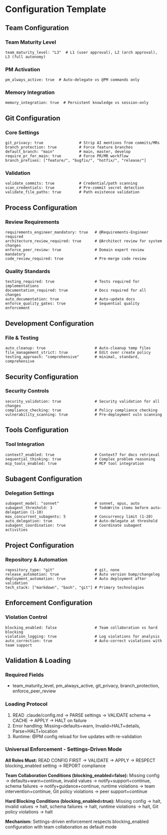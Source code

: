 # Configuration Template

## Team Configuration

### Team Maturity Level
```
team_maturity_level: "L3"  # L1 (user approval), L2 (arch approval), L3 (full autonomy)
```

### PM Activation
```
pm_always_active: true  # Auto-delegate vs @PM commands only
```

### Memory Integration
```
memory_integration: true  # Persistent knowledge vs session-only
```

## Git Configuration

### Core Settings
```
git_privacy: true                # Strip AI mentions from commits/MRs
branch_protection: true          # Force feature branches
default_branch: "main"           # main, master, develop
require_pr_for_main: true        # Force PR/MR workflow
branch_prefixes: ["feature/", "bugfix/", "hotfix/", "release/"]
```

### Validation
```
validate_commits: true           # Credential/path scanning
scan_credentials: true           # Pre-commit secret detection
validate_file_paths: true        # Path existence validation
```

## Process Configuration

### Review Requirements
```
requirements_engineer_mandatory: true   # @Requirements-Engineer required
architecture_review_required: true      # @Architect review for system changes
enforce_peer_review: true               # Domain expert review mandatory
code_review_required: true              # Pre-merge code review
```

### Quality Standards
```
testing_required: true                  # Tests required for implementations
documentation_required: true            # Docs required for all changes
auto_documentation: true                # Auto-update docs
enforce_quality_gates: true             # Sequential quality enforcement
```

## Development Configuration

### File & Testing
```
auto_cleanup: true                      # Auto-cleanup temp files
file_management_strict: true            # Edit over create policy
testing_approach: "comprehensive"       # minimal, standard, comprehensive
```

## Security Configuration

### Security Controls
```
security_validation: true               # Security validation for all changes
compliance_checking: true               # Policy compliance checking
vulnerability_scanning: true            # Pre-deployment vuln scanning
```

## Tools Configuration

### Tool Integration
```
context7_enabled: true                  # Context7 for docs retrieval
sequential_thinking: true               # Complex problem reasoning
mcp_tools_enabled: true                 # MCP tool integration
```

## Subagent Configuration

### Delegation Settings
```
subagent_model: "sonnet"                # sonnet, opus, auto
subagent_threshold: 3                   # TodoWrite items before auto-delegation (1-10)
max_concurrent_subagents: 5             # Concurrency limit (1-20)
auto_delegation: true                   # Auto-delegate at threshold
subagent_coordination: true             # Coordinate subagent activities
```

## Project Configuration

### Repository & Automation
```
repository_type: "git"                  # git, none
release_automation: true                # Auto version bump/changelog
deployment_automation: true             # Auto deployment after validation
tech_stack: ["markdown", "bash", "git"] # Primary technologies
```

## Enforcement Configuration

### Violation Control
```
blocking_enabled: false                 # Team collaboration vs hard blocking
violation_logging: true                 # Log violations for analysis
auto_correction: true                   # Auto-correct violations with team support
```

## Validation & Loading

### Required Fields
- team_maturity_level, pm_always_active, git_privacy, branch_protection, enforce_peer_review

### Loading Protocol
1. READ .claude/config.md → PARSE settings → VALIDATE schema → CACHE → APPLY → HALT on failure
2. Error handling: Missing=defaults+warn, Invalid=HALT+details, Parse=HALT+location
3. Runtime: @PM config reload for live updates with re-validation

### Universal Enforcement - Settings-Driven Mode
**All Roles Must:** READ CONFIG FIRST → VALIDATE → APPLY → RESPECT blocking_enabled setting → REPORT compliance

**Team Collaboration Conditions (blocking_enabled=false):** Missing config → defaults+warn+continue, invalid values → notify+support+continue, schema failures → notify+guidance+continue, runtime violations → team intervention+continue, Git policy violations → peer support+continue

**Hard Blocking Conditions (blocking_enabled=true):** Missing config → halt, invalid values → halt, schema failures → halt, runtime violations → halt, Git policy violations → halt

**Mechanism:** Settings-driven enforcement respects blocking_enabled configuration with team collaboration as default mode